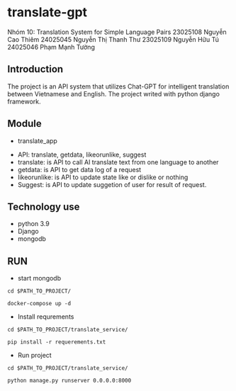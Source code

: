 # translate-gpt
Nhóm 10: Translation System for Simple Language Pairs
23025108	Nguyễn Cao Thiêm 
24025045	Nguyễn Thị Thanh Thư 
23025109	Nguyễn Hữu Tú 
24025046	Phạm Mạnh Tường

## Introduction
The project is an API system that utilizes Chat-GPT for intelligent translation between Vietnamese and English. The project writed with python django framework.

## Module
* translate_app
- API: translate, getdata, likeorunlike, suggest
- translate: is API to call AI translate text from one language to another
- getdata: is API to get data log of a request
- likeorunlike: is API to update state like or dislike or nothing
- Suggest: is API to update suggetion of user for result of request.

## Technology use
* python 3.9
* Django
* mongodb

## RUN
* start mongodb

`cd $PATH_TO_PROJECT/`

`docker-compose up -d`

* Install requrements

`cd $PATH_TO_PROJECT/translate_service/`

`pip install -r requerements.txt`

* Run project

`cd $PATH_TO_PROJECT/translate_service/`

`python manage.py runserver 0.0.0.0:8000`
